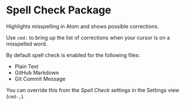 # Spell Check Package

Highlights misspelling in Atom and shows possible corrections.

Use `cmd:` to bring up the list of corrections when your cursor is on a
misspelled word.

By default spell check is enabled for the following files:

* Plain Text
* GitHub Markdown
* Git Commit Message

You can override this from the _Spell Check_ settings in the Settings view
(`cmd-,`).
